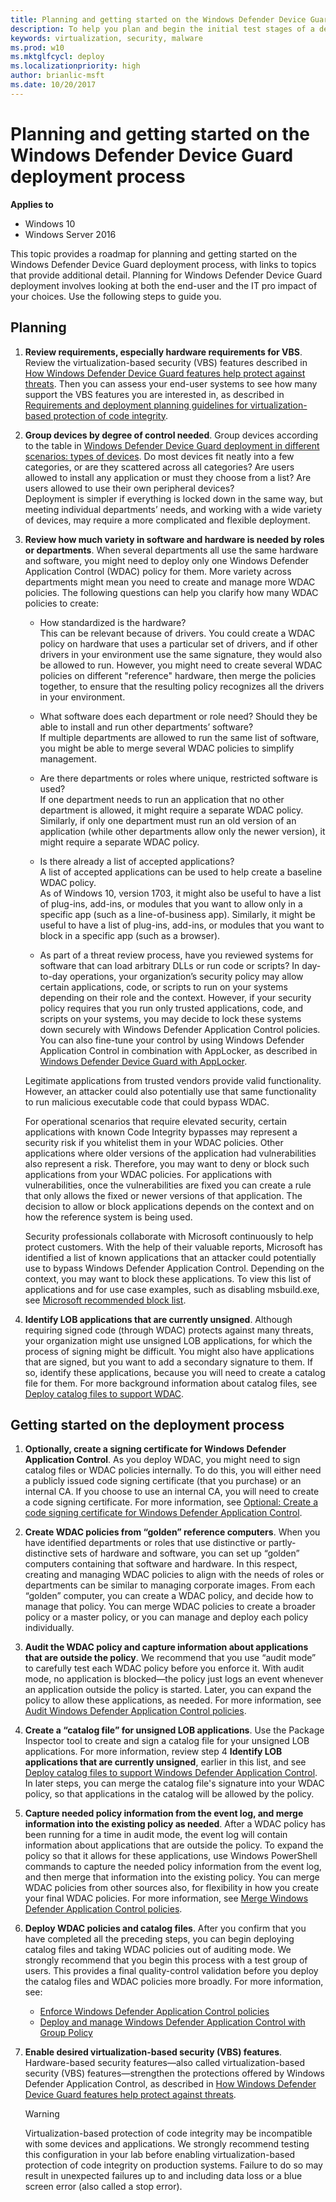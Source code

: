 ```yaml
---
title: Planning and getting started on the Windows Defender Device Guard deployment process (Windows 10)
description: To help you plan and begin the initial test stages of a deployment of Microsoft Windows Defender Device Guard, this article outlines how to gather information, create a plan, and begin to create and test initial code integrity policies. 
keywords: virtualization, security, malware
ms.prod: w10
ms.mktglfcycl: deploy
ms.localizationpriority: high
author: brianlic-msft
ms.date: 10/20/2017
---
```


# Planning and getting started on the Windows Defender Device Guard deployment process

**Applies to**
-   Windows 10
-   Windows Server 2016

This topic provides a roadmap for planning and getting started on the Windows Defender Device Guard deployment process, with links to topics that provide additional detail. Planning for Windows Defender Device Guard deployment involves looking at both the end-user and the IT pro impact of your choices. Use the following steps to guide you.

## Planning

1. **Review requirements, especially hardware requirements for VBS**. Review the virtualization-based security (VBS) features described in [How Windows Defender Device Guard features help protect against threats](introduction-to-device-guard-virtualization-based-security-and-windows-defender-application-control.md#how-windows-defender-device-guard-features-help-protect-against-threats). Then you can assess your end-user systems to see how many support the VBS features you are interested in, as described in [Requirements and deployment planning guidelines for virtualization-based protection of code integrity](requirements-and-deployment-planning-guidelines-for-virtualization-based-protection-of-code-integrity.md). 

2. **Group devices by degree of control needed**. Group devices according to the table in [Windows Defender Device Guard deployment in different scenarios: types of devices](requirements-and-deployment-planning-guidelines-for-device-guard.md#windows-defender-device-guard-deployment-in-different-scenarios-types-of-devices). Do most devices fit neatly into a few categories, or are they scattered across all categories? Are users allowed to install any application or must they choose from a list? Are users allowed to use their own peripheral devices?<br>Deployment is simpler if everything is locked down in the same way, but meeting individual departments’ needs, and working with a wide variety of devices, may require a more complicated and flexible deployment.

3. **Review how much variety in software and hardware is needed by roles or departments**. When several departments all use the same hardware and software, you might need to deploy only one Windows Defender Application Control (WDAC) policy for them. More variety across departments might mean you need to create and manage more WDAC policies. The following questions can help you clarify how many WDAC policies to create:
    - How standardized is the hardware?<br>This can be relevant because of drivers. You could create a WDAC policy on hardware that uses a particular set of drivers, and if other drivers in your environment use the same signature, they would also be allowed to run. However, you might need to create several WDAC policies on different "reference" hardware, then merge the policies together, to ensure that the resulting policy recognizes all the drivers in your environment.

    - What software does each department or role need? Should they be able to install and run other departments’ software?<br>If multiple departments are allowed to run the same list of software, you might be able to merge several WDAC policies to simplify management.
         
    - Are there departments or roles where unique, restricted software is used?<br>If one department needs to run an application that no other department is allowed, it might require a separate WDAC policy. Similarly, if only one department must run an old version of an application (while other departments allow only the newer version), it might require a separate WDAC policy.

    - Is there already a list of accepted applications?<br>A list of accepted applications can be used to help create a baseline WDAC policy.<br>As of Windows 10, version 1703, it might also be useful to have a list of plug-ins, add-ins, or modules that you want to allow only in a specific app (such as a line-of-business app). Similarly, it might be useful to have a list of plug-ins, add-ins, or modules that you want to block in a specific app (such as a browser).

    - As part of a threat review process, have you reviewed systems for software that can load arbitrary DLLs or run code or scripts? 
    In day-to-day operations, your organization’s security policy may allow certain applications, code, or scripts to run on your systems depending on their role and the context. However, if your security policy requires that you run only trusted applications, code, and scripts on your systems, you may decide to lock these systems down securely with Windows Defender Application Control policies. You can also fine-tune your control by using Windows Defender Application Control in combination with AppLocker, as described in [Windows Defender Device Guard with AppLocker](./windows-defender-application-control/windows-defender-application-control-and-applocker.md). 

    Legitimate applications from trusted vendors provide valid functionality. However, an attacker could also potentially use that same functionality to run malicious executable code that could bypass WDAC.

    For operational scenarios that require elevated security, certain applications with known Code Integrity bypasses may represent a security risk if you whitelist them in your WDAC policies. Other applications where older versions of the application had vulnerabilities also represent a risk. Therefore, you may want to deny or block such applications from your WDAC policies. For applications with vulnerabilities, once the vulnerabilities are fixed you can create a rule that only allows the fixed or newer versions of that application. The decision to allow or block applications depends on the context and on how the reference system is being used.

    Security professionals collaborate with Microsoft continuously to help protect customers. With the help of their valuable reports, Microsoft has identified a list of known applications that an attacker could potentially use to bypass Windows Defender Application Control. Depending on the context, you may want to block these applications. To view this list of applications and for use case examples, such as disabling msbuild.exe, see [Microsoft recommended block list](./windows-defender-application-control/microsoft-recommended-block-rules.md).

4.  **Identify LOB applications that are currently unsigned**. Although requiring signed code (through WDAC) protects against many threats, your organization might use unsigned LOB applications, for which the process of signing might be difficult. You might also have applications that are signed, but you want to add a secondary signature to them. If so, identify these applications, because you will need to create a catalog file for them. For more background information about catalog files, see [Deploy catalog files to support WDAC](./windows-defender-application-control/deploy-catalog-files-to-support-windows-defender-application-control.md).

## Getting started on the deployment process

1.  **Optionally, create a signing certificate for Windows Defender Application Control**. As you deploy WDAC, you might need to sign catalog files or WDAC policies internally. To do this, you will either need a publicly issued code signing certificate (that you purchase) or an internal CA. If you choose to use an internal CA, you will need to create a code signing certificate. For more information, see [Optional: Create a code signing certificate for Windows Defender Application Control](./windows-defender-application-control/create-code-signing-cert-for-windows-defender-application-control.md).

2.  **Create WDAC policies from “golden” reference computers**. When you have identified departments or roles that use distinctive or partly-distinctive sets of hardware and software, you can set up “golden” computers containing that software and hardware. In this respect, creating and managing WDAC policies to align with the needs of roles or departments can be similar to managing corporate images. From each “golden” computer, you can create a WDAC policy, and decide how to manage that policy. You can merge WDAC policies to create a broader policy or a master policy, or you can manage and deploy each policy individually. 
    
3.  **Audit the WDAC policy and capture information about applications that are outside the policy**. We recommend that you use “audit mode” to carefully test each WDAC policy before you enforce it. With audit mode, no application is blocked—the policy just logs an event whenever an application outside the policy is started. Later, you can expand the policy to allow these applications, as needed. For more information, see [Audit Windows Defender Application Control policies](./windows-defender-application-control/audit-windows-defender-application-control-policies.md).

4.  **Create a “catalog file” for unsigned LOB applications**. Use the Package Inspector tool to create and sign a catalog file for your unsigned LOB applications. For more information, review step 4 **Identify LOB applications that are currently unsigned**, earlier in this list, and see [Deploy catalog files to support Windows Defender Application Control](./windows-defender-application-control/deploy-catalog-files-to-support-windows-defender-application-control.md). In later steps, you can merge the catalog file's signature into your WDAC policy, so that applications in the catalog will be allowed by the policy. 

6.  **Capture needed policy information from the event log, and merge information into the existing policy as needed**. After a WDAC policy has been running for a time in audit mode, the event log will contain information about applications that are outside the policy. To expand the policy so that it allows for these applications, use Windows PowerShell commands to capture the needed policy information from the event log, and then merge that information into the existing policy. You can merge WDAC policies from other sources also, for flexibility in how you create your final WDAC policies. For more information, see [Merge Windows Defender Application Control policies](./windows-defender-application-control/merge-windows-defender-application-control-policies.md).

7.  **Deploy WDAC policies and catalog files**. After you confirm that you have completed all the preceding steps, you can begin deploying catalog files and taking WDAC policies out of auditing mode. We strongly recommend that you begin this process with a test group of users. This provides a final quality-control validation before you deploy the catalog files and WDAC policies more broadly. For more information, see:
    - [Enforce Windows Defender Application Control policies](./windows-defender-application-control/enforce-windows-defender-application-control-policies.ms)
    - [Deploy and manage Windows Defender Application Control with Group Policy](./windows-defender-application-control/deploy-windows-defender-application-control-policies-using-group-policy)<br>

8.  **Enable desired virtualization-based security (VBS) features**. Hardware-based security features—also called virtualization-based security (VBS) features—strengthen the protections offered by Windows Defender Application Control, as described in [How Windows Defender Device Guard features help protect against threats](introduction-to-device-guard-virtualization-based-security-and-windows-defender-application-control.md#how-windows-defender-device-guard-features-help-protect-against-threats). 

    > [!WARNING]
    >  Virtualization-based protection of code integrity may be incompatible with some devices and applications. We strongly recommend testing this configuration in your lab before enabling virtualization-based protection of code integrity on production systems. Failure to do so may result in unexpected failures up to and including data loss or a blue screen error (also called a stop error).

<br />
